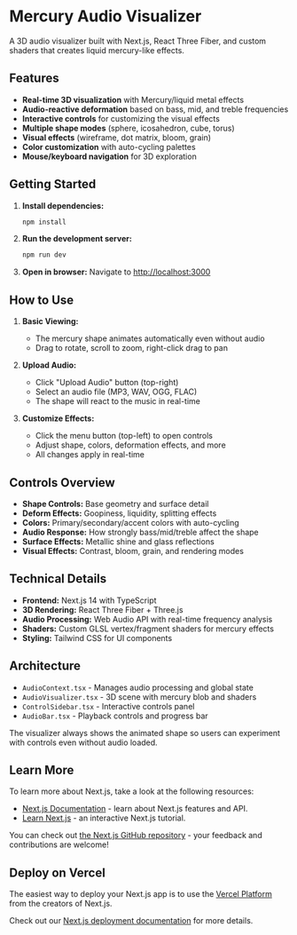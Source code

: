 # Mercury Audio Visualizer

A 3D audio visualizer built with Next.js, React Three Fiber, and custom shaders that creates liquid mercury-like effects.

## Features

- **Real-time 3D visualization** with Mercury/liquid metal effects
- **Audio-reactive deformation** based on bass, mid, and treble frequencies  
- **Interactive controls** for customizing the visual effects
- **Multiple shape modes** (sphere, icosahedron, cube, torus)
- **Visual effects** (wireframe, dot matrix, bloom, grain)
- **Color customization** with auto-cycling palettes
- **Mouse/keyboard navigation** for 3D exploration

## Getting Started

1. **Install dependencies:**
   ```bash
   npm install
   ```

2. **Run the development server:**
   ```bash
   npm run dev
   ```

3. **Open in browser:**
   Navigate to [http://localhost:3000](http://localhost:3000)

## How to Use

1. **Basic Viewing:**
   - The mercury shape animates automatically even without audio
   - Drag to rotate, scroll to zoom, right-click drag to pan

2. **Upload Audio:**
   - Click "Upload Audio" button (top-right)
   - Select an audio file (MP3, WAV, OGG, FLAC)
   - The shape will react to the music in real-time

3. **Customize Effects:**
   - Click the menu button (top-left) to open controls
   - Adjust shape, colors, deformation effects, and more
   - All changes apply in real-time

## Controls Overview

- **Shape Controls:** Base geometry and surface detail
- **Deform Effects:** Goopiness, liquidity, splitting effects
- **Colors:** Primary/secondary/accent colors with auto-cycling
- **Audio Response:** How strongly bass/mid/treble affect the shape
- **Surface Effects:** Metallic shine and glass reflections
- **Visual Effects:** Contrast, bloom, grain, and rendering modes

## Technical Details

- **Frontend:** Next.js 14 with TypeScript
- **3D Rendering:** React Three Fiber + Three.js
- **Audio Processing:** Web Audio API with real-time frequency analysis
- **Shaders:** Custom GLSL vertex/fragment shaders for mercury effects
- **Styling:** Tailwind CSS for UI components

## Architecture

- `AudioContext.tsx` - Manages audio processing and global state
- `AudioVisualizer.tsx` - 3D scene with mercury blob and shaders
- `ControlSidebar.tsx` - Interactive controls panel
- `AudioBar.tsx` - Playback controls and progress bar

The visualizer always shows the animated shape so users can experiment with controls even without audio loaded.

## Learn More

To learn more about Next.js, take a look at the following resources:

- [Next.js Documentation](https://nextjs.org/docs) - learn about Next.js features and API.
- [Learn Next.js](https://nextjs.org/learn) - an interactive Next.js tutorial.

You can check out [the Next.js GitHub repository](https://github.com/vercel/next.js) - your feedback and contributions are welcome!

## Deploy on Vercel

The easiest way to deploy your Next.js app is to use the [Vercel Platform](https://vercel.com/new?utm_medium=default-template&filter=next.js&utm_source=create-next-app&utm_campaign=create-next-app-readme) from the creators of Next.js.

Check out our [Next.js deployment documentation](https://nextjs.org/docs/app/building-your-application/deploying) for more details.
